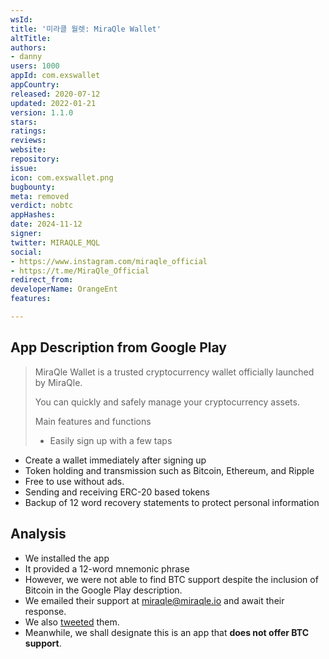 ```yaml
---
wsId: 
title: '미라클 월렛: MiraQle Wallet'
altTitle: 
authors:
- danny
users: 1000
appId: com.exswallet
appCountry: 
released: 2020-07-12
updated: 2022-01-21
version: 1.1.0
stars: 
ratings: 
reviews: 
website: 
repository: 
issue: 
icon: com.exswallet.png
bugbounty: 
meta: removed
verdict: nobtc
appHashes: 
date: 2024-11-12
signer: 
twitter: MIRAQLE_MQL
social:
- https://www.instagram.com/miraqle_official
- https://t.me/MiraQle_Official
redirect_from: 
developerName: OrangeEnt
features: 

---
```


## App Description from Google Play 

> MiraQle Wallet is a trusted cryptocurrency wallet officially launched by MiraQle.
>
> You can quickly and safely manage your cryptocurrency assets.
>
> Main features and functions
>
> - Easily sign up with a few taps
- Create a wallet immediately after signing up
- Token holding and transmission such as Bitcoin, Ethereum, and Ripple
- Free to use without ads.
- Sending and receiving ERC-20 based tokens
- Backup of 12 word recovery statements to protect personal information

## Analysis 

- We installed the app 
- It provided a 12-word mnemonic phrase
- However, we were not able to find BTC support despite the inclusion of Bitcoin in the Google Play description. 
- We emailed their support at miraqle@miraqle.io and await their response. 
- We also [tweeted](https://twitter.com/BitcoinWalletz/status/1661286705620475904) them.
- Meanwhile, we shall designate this is an app that **does not offer BTC support**.
